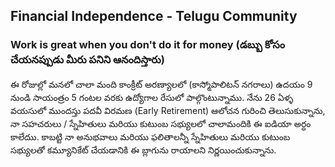 ## Financial Independence - Telugu Community

### Work is great when you don't do it for money (డబ్బు కోసం చేయనప్పుడు మీరు పనిని ఆనందిస్తారు)

ఈ రోజుల్లో మనలో చాలా మంది కాంక్రీట్ అరణ్యాలలో (కాస్మోపాలిటన్ నగరాలు) ఉదయం 9 నుండి సాయంత్రం 5 గంటల వరకు ఉద్యోగాల రేసులో పాల్గొంటున్నాము. నేను 26 ఏళ్ళ వయసులో ముందస్తు పదవీ విరమణ (Early Retirement) ఆలోచన గురించి తెలుసుకున్నాను, నా సహచరులు / స్నేహితులు మరియు కుటుంబ సభ్యులలో చాలామందికి ఈ ఐడియా అర్ధం కాలేదుు. కాబట్టి నా అనుభవాలు మరియు ఫలితాలన్నీ స్నేహితులు మరియు కుటుంబ సభ్యులతో కమ్యూనికేట్ చేయడానికి ఈ బ్లాగును రాయాలని నిర్ణయించుకున్నాను.

